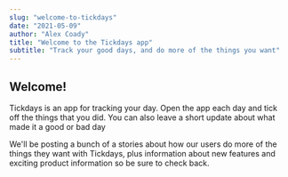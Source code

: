```yaml
---
slug: "welcome-to-tickdays"
date: "2021-05-09"
author: "Alex Coady"
title: "Welcome to the Tickdays app"
subtitle: "Track your good days, and do more of the things you want" 
---
```

## Welcome!

Tickdays is an app for tracking your day. Open the app each day and tick off the things that you did. You can also leave a short update about what made it a good or bad day

We'll be posting a bunch of a stories about how our users do more of the things they want with Tickdays, plus information about new features and exciting product information so be sure to check back.

